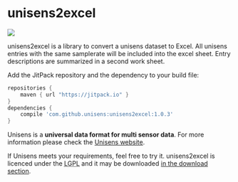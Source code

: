 # unisens2excel

[![](https://jitpack.io/v/unisens/unisens2excel.svg)](https://jitpack.io/#unisens/unisens2excel)

unisens2excel is a library to convert a unisens dataset to Excel. All unisens entries with the same samplerate will be included into the excel sheet. Entry descriptions are summarized in a second work sheet.


Add the JitPack repository and the dependency to your build file:

  ```gradle
  repositories {
      maven { url "https://jitpack.io" }
  }
  dependencies {
      compile 'com.github.unisens:unisens2excel:1.0.3'
  }
  ```

Unisens is a **universal data format for multi sensor data**. 
For more information please check the [Unisens website](http://www.unisens.org).

If Unisens meets your requirements, feel free to try it. unisens2excel is licenced under
the <acronym title="GNU Lesser General Public Licence">LGPL</acronym> and it may be downloaded [in the download section](http://www.unisens.org/downloads.php).